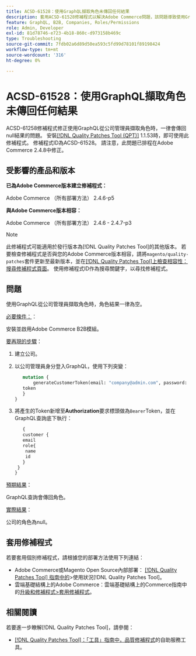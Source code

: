 ```yaml
---
title: ACSD-61528：使用GraphQL擷取角色未傳回任何結果
description: 套用ACSD-61528修補程式以解決Adobe Commerce問題，該問題導致使用GraphQL從公司管理員處擷取角色時一律傳回null結果。
feature: GraphQL, B2B, Companies, Roles/Permissions
role: Admin, Developer
exl-id: 81d78746-e723-4b18-860c-d973158b469c
type: Troubleshooting
source-git-commit: 7fdb02a6d89d50ea593c5fd99d78101f89198424
workflow-type: tm+mt
source-wordcount: '316'
ht-degree: 0%

---
```


# ACSD-61528：使用GraphQL擷取角色未傳回任何結果

ACSD-61258修補程式修正使用GraphQL從公司管理員擷取角色時，一律會傳回null結果的問題。 安裝[[!DNL Quality Patches Tool (QPT)]](/help/tools/quality-patches-tool/quality-patches-tool-to-self-serve-quality-patches.md) 1.1.53時，即可使用此修補程式。 修補程式ID為ACSD-61528。 請注意，此問題已排程在Adobe Commerce 2.4.8中修正。

## 受影響的產品和版本

**已為Adobe Commerce版本建立修補程式：**

Adobe Commerce （所有部署方法） 2.4.6-p5

**與Adobe Commerce版本相容：**

Adobe Commerce （所有部署方法） 2.4.6 - 2.4.7-p3

>[!NOTE]
>
>此修補程式可能適用於發行版本為[!DNL Quality Patches Tool]的其他版本。 若要檢查修補程式是否與您的Adobe Commerce版本相容，請將`magento/quality-patches`套件更新至最新版本，並在[[!DNL Quality Patches Tool]上檢查相容性：搜尋修補程式頁面](https://experienceleague.adobe.com/tools/commerce-quality-patches/index.html?lang=zh-Hant)。 使用修補程式ID作為搜尋關鍵字，以尋找修補程式。

## 問題

使用GraphQL從公司管理員擷取角色時，角色結果一律為空。

<u>必要條件：</u>：

安裝並啟用Adobe Commerce B2B模組。

<u>要再現的步驟</u>：

1. 建立公司。
1. 以公司管理員身分登入GraphQL，使用下列突變：

   ```GraphQL
      mutation {
          generateCustomerToken(email: "company@admin.com", password: "PASSWORD") {
      token
      }
   }
   ```

1. 將產生的Token新增至&#x200B;**Authorization**&#x200B;要求標頭做為`Bearer`Token，並在GraphQL查詢底下執行：

   ```GraphQL
      {
      customer {
      email
      role{
       name
       id
      }
    }
   }
   ```

<u>預期結果</u>：

GraphQL查詢會傳回角色。

<u>實際結果</u>：

公司的角色為null。

## 套用修補程式

若要套用個別修補程式，請根據您的部署方法使用下列連結：

* Adobe Commerce或Magento Open Source內部部署： [[!DNL Quality Patches Tool] 指南中的](/help/tools/quality-patches-tool/usage.md)>使用狀況[!DNL Quality Patches Tool]。
* 雲端基礎結構上的Adobe Commerce：雲端基礎結構上的Commerce指南中的[升級和修補程式>套用修補程式](https://experienceleague.adobe.com/docs/commerce-cloud-service/user-guide/develop/upgrade/apply-patches.html?lang=zh-Hant)。

## 相關閱讀

若要進一步瞭解[!DNL Quality Patches Tool]，請參閱：

* [[!DNL Quality Patches Tool]：「工具」指南中，品質修補程式](/help/tools/quality-patches-tool/quality-patches-tool-to-self-serve-quality-patches.md)的自助服務工具。
